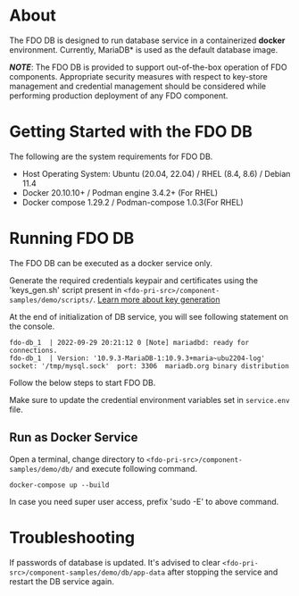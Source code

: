 # About

The FDO DB is designed to run database service in a containerized **docker** environment. Currently, MariaDB* is used as the default database image.

***NOTE***: The FDO DB is provided to support out-of-the-box operation of FDO components.  Appropriate security measures with respect to key-store management and credential management should be considered while performing production deployment of any FDO component.

# Getting Started with the FDO DB

The following are the system requirements for FDO DB.
- Host Operating System: Ubuntu (20.04, 22.04) / RHEL (8.4, 8.6) / Debian 11.4
- Docker 20.10.10+ / Podman engine 3.4.2+ (For RHEL)
- Docker compose 1.29.2 / Podman-compose 1.0.3(For RHEL)

# Running FDO DB

The FDO DB can be executed as a docker service only. 

Generate the required credentials keypair and certificates using the 'keys_gen.sh' script present  in `<fdo-pri-src>/component-samples/demo/scripts/`.
[Learn more about key generation](../../../README.md#generating-random-passwords-using-keysgensh)

At the end of initialization of DB service, you will see following statement on the console. 

```
fdo-db_1  | 2022-09-29 20:21:12 0 [Note] mariadbd: ready for connections.
fdo-db_1  | Version: '10.9.3-MariaDB-1:10.9.3+maria~ubu2204-log'  socket: '/tmp/mysql.sock'  port: 3306  mariadb.org binary distribution
```

Follow the below steps to start FDO DB.

Make sure to update the credential environment variables set in `service.env` file.

##  Run as Docker Service

Open a terminal, change directory to `<fdo-pri-src>/component-samples/demo/db/` and execute following command.

```
docker-compose up --build
```

In case you need super user access, prefix 'sudo -E' to above command.


# Troubleshooting

If passwords of database is updated. It's advised to clear `<fdo-pri-src>/component-samples/demo/db/app-data` after stopping the service and restart the DB service again.

